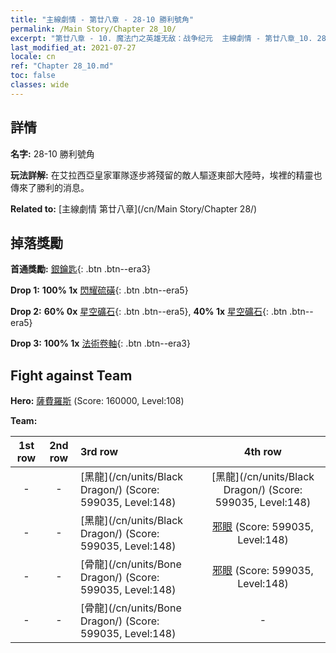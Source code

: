 ```yaml
---
title: "主線劇情 - 第廿八章 - 28-10 勝利號角"
permalink: /Main Story/Chapter 28_10/
excerpt: "第廿八章 - 10. 魔法门之英雄无敌：战争纪元  主線劇情 - 第廿八章_10. 28-10 勝利號角"
last_modified_at: 2021-07-27
locale: cn
ref: "Chapter 28_10.md"
toc: false
classes: wide
---
```


## 詳情

 **名字:** 28-10 勝利號角

 **玩法詳解:** 在艾拉西亞皇家軍隊逐步將殘留的敵人驅逐東部大陸時，埃裡的精靈也傳來了勝利的消息。

 **Related to:** [主線劇情 第廿八章](/cn/Main Story/Chapter 28/)

## 掉落獎勵

 **首通獎勵:** [銀鑰匙](/cn/Items/con_693/){: .btn .btn--era3}

 **Drop 1:** **100% 1x** [閃耀硫磺](/cn/Items/mat_99/){: .btn .btn--era5}

 **Drop 2:** **60% 0x** [星空礦石](/cn/Items/mat_89/){: .btn .btn--era5}, **40% 1x** [星空礦石](/cn/Items/mat_89/){: .btn .btn--era5}

 **Drop 3:** **100% 1x** [法術卷軸](/cn/Items/con_694/){: .btn .btn--era3}


## Fight against Team
 **Hero:** [薩費羅斯](/cn/heroes/Sephinroth/) (Score: 160000, Level:108)

 **Team:**


  | 1st row | 2nd row | 3rd row | 4th row |
  |:----:|:----:|:----|:----:|
  | - | - | [黑龍](/cn/units/Black Dragon/) (Score: 599035, Level:148)  | [黑龍](/cn/units/Black Dragon/) (Score: 599035, Level:148)  |
  | - | - | [黑龍](/cn/units/Black Dragon/) (Score: 599035, Level:148)  | [邪眼](/cn/units/Beholder/) (Score: 599035, Level:148)  |
  | - | - | [骨龍](/cn/units/Bone Dragon/) (Score: 599035, Level:148)  | [邪眼](/cn/units/Beholder/) (Score: 599035, Level:148)  |
  | - | - | [骨龍](/cn/units/Bone Dragon/) (Score: 599035, Level:148)  | - |


